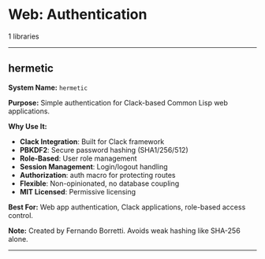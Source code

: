 # Web: Authentication

1 libraries

---

## hermetic

**System Name:** `hermetic`

**Purpose:** Simple authentication for Clack-based Common Lisp web applications.

**Why Use It:**
- **Clack Integration**: Built for Clack framework
- **PBKDF2**: Secure password hashing (SHA1/256/512)
- **Role-Based**: User role management
- **Session Management**: Login/logout handling
- **Authorization**: auth macro for protecting routes
- **Flexible**: Non-opinionated, no database coupling
- **MIT Licensed**: Permissive licensing

**Best For:** Web app authentication, Clack applications, role-based access control.

**Note:** Created by Fernando Borretti. Avoids weak hashing like SHA-256 alone.

---


